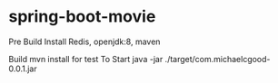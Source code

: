 # spring-boot-movie

Pre Build
Install Redis, openjdk:8, maven

Build
mvn install
for test 
To Start
java -jar ./target/com.michaelcgood-0.0.1.jar
